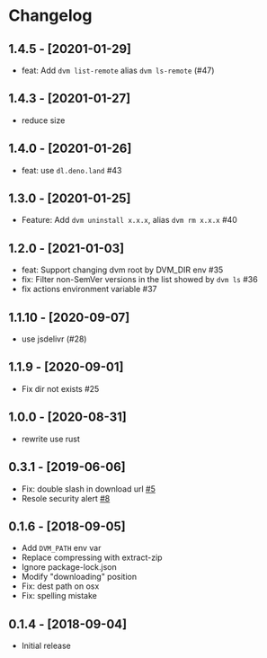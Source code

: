 # Changelog

## 1.4.5 - [20201-01-29]

- feat: Add `dvm list-remote` alias `dvm ls-remote` (#47)

## 1.4.3 - [20201-01-27]

- reduce size

## 1.4.0 - [20201-01-26]

- feat: use `dl.deno.land` #43

## 1.3.0 - [20201-01-25]

- Feature: Add `dvm uninstall x.x.x`, alias `dvm rm x.x.x` #40

## 1.2.0 - [2021-01-03]

- feat: Support changing dvm root by DVM_DIR env #35
- fix: Filter non-SemVer versions in the list showed by `dvm ls` #36
- fix actions environment variable #37

## 1.1.10 - [2020-09-07]

- use jsdelivr (#28)

## 1.1.9 - [2020-09-01]

- Fix dir not exists #25

## 1.0.0 - [2020-08-31]

- rewrite use rust

## 0.3.1 - [2019-06-06]

- Fix: double slash in download url [#5](https://github.com/justjavac/dvm/pull/5)
- Resole security alert [#8](https://github.com/justjavac/dvm/pull/8)

## 0.1.6 - [2018-09-05]

- Add `DVM_PATH` env var
- Replace compressing with extract-zip
- Ignore package-lock.json
- Modify "downloading" position
- Fix: dest path on osx
- Fix: spelling mistake

## 0.1.4 - [2018-09-04]

- Initial release
